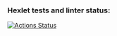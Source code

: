 ### Hexlet tests and linter status:
[![Actions Status](https://github.com/asidowner/python-project-lvl1/workflows/hexlet-check/badge.svg)](https://github.com/asidowner/python-project-lvl1/actions)
